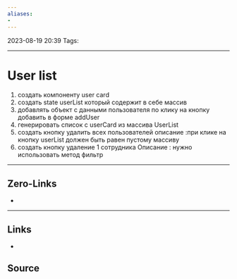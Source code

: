 ```yaml
---
aliases: 
- 
---
```


2023-08-19 20:39
Tags: 

___

# User list
1) создать компоненту user card
2) создать state userList который содержит в себе массив
3) добавлять объект с данными пользователя  по клику на кнопку добавить в форме addUser
4) генерировать список с userCard из массива UserList
5) создать кнопку удалить всех пользователей 
описание :при клике на кнопку userList должен быть равен пустому массиву 
6) создать кнопку удаление 1 сотрудника 
Описание : нужно использовать метод фильтр 




___

## Zero-Links
-

___

## Links
-

## Source

